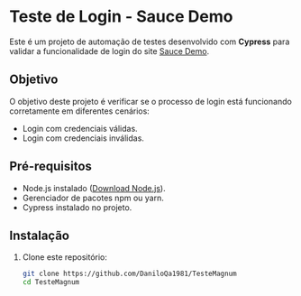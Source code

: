 # Teste de Login - Sauce Demo

Este é um projeto de automação de testes desenvolvido com **Cypress** para validar a funcionalidade de login do site [Sauce Demo](https://www.saucedemo.com/v1/index.html).

## Objetivo

O objetivo deste projeto é verificar se o processo de login está funcionando corretamente em diferentes cenários:
- Login com credenciais válidas.
- Login com credenciais inválidas.

## Pré-requisitos

- Node.js instalado ([Download Node.js](https://nodejs.org/)).
- Gerenciador de pacotes npm ou yarn.
- Cypress instalado no projeto.

## Instalação

1. Clone este repositório:
   ```bash
   git clone https://github.com/DaniloQa1981/TesteMagnum
   cd TesteMagnum
